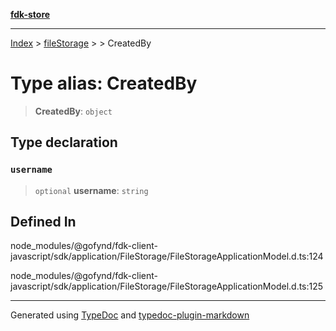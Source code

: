 [**fdk-store**](../../../README.md)
***

[Index](../../../API.md) > [fileStorage](../../README.md) > [<internal>](../README.md) > CreatedBy

# Type alias: CreatedBy

> **CreatedBy**: `object`

## Type declaration

### `username`

> `optional` **username**: `string`

## Defined In

node\_modules/@gofynd/fdk-client-javascript/sdk/application/FileStorage/FileStorageApplicationModel.d.ts:124

node\_modules/@gofynd/fdk-client-javascript/sdk/application/FileStorage/FileStorageApplicationModel.d.ts:125

***
Generated using [TypeDoc](https://typedoc.org/) and [typedoc-plugin-markdown](https://www.npmjs.com/package/typedoc-plugin-markdown)
